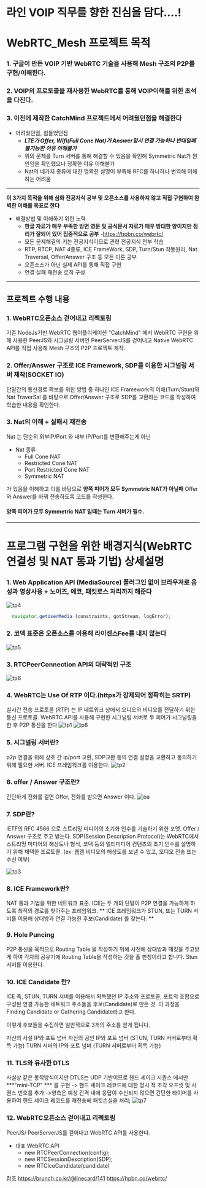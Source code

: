 # 라인 VOIP 직무를 향한 진심을 담다....! 

# WebRTC_Mesh 프로젝트 목적

### 1. 구글이 만든 VOIP 기반 WebRTC 기술을 사용해 Mesh 구조의 P2P를 구현/이해한다.
### 2. VOIP의 프로토콜을 재사용한 WebRTC를 통해 VOIP이해를 위한 초석을 다진다.
### 3. 이전에 제작한 CatchMind 프로젝트에서 어려웠던점을 해결한다
 
+ 어려웠던점, 힘들었던점
  + ***LTE가 Offer, Wifi(Full Cone Nat)가 Answer일시 연결 가능하나 반대일때 불가능한 이유 이해불가***
  + 위의 문제를 Turn 서버를 통해 해결할 수 있음을 확인해 Symmetric Nat가 원인임을 확인했으나 정확한 이유 이해불가
  + Nat의 네가지 종류에 대한 명확한 설명이 부족해 RFC를 하나하나 번역해 이해하는 어려움
---
 **이 3가지 목적을 위해 심화 전공지식 공부 및 오픈소스를 사용하지 않고 직접 구현하여 완벽한 이해를 목표로 한다**
 
+ 해결방법 및 이해하기 위한 노력
  +  **한글 자료가 매우 부족한 방면 영문 및 공식문서 자료가 매우 방대한 양이지만 정리가 잘되어 있어 집중적으로 공부**
  -https://hpbn.co/webrtc/
  +  모든 문제해결의 키는 전공지식이므로 관련 전공지식 전부 학습
  +  RTP, RTCP, NAT 4종류, ICE FrameWork, SDP, Turn/Stun 작동원리, Nat Traversal, Offer/Answer 구조 등 모든 이론 공부
  +  오픈소스가 아닌 실제 API를 통해 직접 구현
  +  연결 실패 재전송 로직 구성

---
## 프로젝트 수행 내용

### 1. WebRTC오픈소스 걷어내고 리펙토링

기존 NodeJs기반 WebRTC 웹어플리케이션  "CatchMind" 에서 WebRTC 구현을 위해 사용한 PeerJS와 시그널링 서버인 PeerServerJS를 걷어내고 
Native WebRTC API를 직접 사용해 Mesh 구조의 P2P 프로젝트 제작.

### 2. Offer/Answer 구조로 ICE Framework, SDP를 이용한 시그널링 서버 제작(SOCKET IO)

단말간의 통신경로 확보를 위한 방법 중 하나인 ICE Framework의 이해(Turn/Stun)와 Nat TraverSal 를 바탕으로 Offer/Answer 구조로 SDP를 교환하는 코드를 작성하여 학습한 내용을 확인한다.

### 3. Nat의 이해 + 실패시 재전송

Nat 는 단순히 외부IP/Port 와 내부 IP/Port를 변환해주는게 아닌
+ Nat 종류  
  + Full Cone NAT
  + Restricted Cone NAT
  + Port Restricted Cone NAT
  + Symmetric NAT
  

가 있음을 이해하고 이를 바탕으로 **양쪽 피어가 모두 Symmetric NAT가 아닐때** Offer와 Answer를 바꿔 전송하도록 코드를 작성한다.

#### 양쪽 피어가 모두 Symmetric NAT 일때는 Turn 서버가 필수.

---

# 프로그램 구현을 위한 배경지식(WebRTC 연결성 및 NAT 통과 기법) 상세설명    

### 1. Web Application API (MediaSource) 플러그인 없이 브라우져로 음성과 영상사용 + 노이즈, 에코, 패킷로스 처리까지 해준다

![tp4](https://user-images.githubusercontent.com/30948477/114663265-ff2e0b80-9d34-11eb-90ec-d53f3bf30590.JPG)

```javascript
  navigator.getUserMedia (constraints, gotStream, logError); 
```

### 2. 코덱 표준은 오픈소스를 이용해 라이센스Fee를 내지 않는다
![tp5](https://user-images.githubusercontent.com/30948477/114663694-ad39b580-9d35-11eb-8932-0e81116695ad.JPG)

### 3. RTCPeerConnection API의 대략적인 구조
![tp6](https://user-images.githubusercontent.com/30948477/114663872-ec680680-9d35-11eb-84b8-4ec869ab531d.JPG)

### 4. WebRTC는 Use Of RTP 이다.(https가 강제되어 정확히는 SRTP)
실시간 전송 프로토콜 (RTP) 는 IP 네트워크 상에서 오디오와 비디오를 전달하기 위한 통신 프로토콜.
WebRTC API를 사용해 구현한 시그널링 서버로 두 피어가 시그널링을 한 후 P2P 통신을 한다
![tp1](https://user-images.githubusercontent.com/30948477/114661840-a2c9ec80-9d32-11eb-9384-c2c1294fded7.JPG)
![tp8](https://user-images.githubusercontent.com/30948477/114665008-7369ae80-9d37-11eb-908c-b08cb9d8ce31.JPG)

### 5. 시그널링 서버란?
p2p 연결을 위해 상호 간 ip/port 교환, SDP교환 등의 연결 설정을 교환하고 동의하기 위해 필요한 서버.
ICE 프레임워크를 이용한다.
![tp2](https://user-images.githubusercontent.com/30948477/114661957-d86ed580-9d32-11eb-8dfd-6eab7aecc068.png)

### 6. offer / Answer 구조란?

간단하게 전화를 걸면 Offer, 전화를 받으면 Answer 이다.
![oa](https://user-images.githubusercontent.com/30948477/114662307-6a76de00-9d33-11eb-816a-ea56c3fde86e.jpeg)

### 7. SDP란?

IETF의 RFC 4566 으로 스트리밍 미디어의 초기화 인수를 기술하기 위한 포맷. Offer / Answer 구조로 주고 받는다.
SDP(Session Description Protocol)는 WebRTC에서 스트리밍 미디어의 해상도나 형식, 코덱 등의 멀티미디어 컨텐츠의 초기 인수를 설명하기 위해 채택한 프로토콜. 
(ex: 웹캠 비디오의 해상도를 보낼 수 있고, 오디오 전송 또는 수신 여부)

![tp3](https://user-images.githubusercontent.com/30948477/114662071-0eac5500-9d33-11eb-9323-f4bfb41209af.JPG)

### 8. ICE Framework란?
NAT 통과 기법을 위한 네트워크 표준.
ICE는 두 개의 단말이 P2P 연결을 가능하게 하도록 최적의 경로를 찾아주는 프레임워크.
** ICE 프레임워크가 STUN, 또는 TURN 서버를 이용해 상대방과 연결 가능한 후보(Candidate) 를 찾는다. **

### 9. Hole Puncing

P2P 통신을 목적으로 Routing Table 을 작성하기 위해 사전에 상대방과 패킷을 주고받게 하여 각자의 공유기에 Routing Table을 작성하는 것을 홀 펀칭이라고 합니다. Stun 서버를 이용한다.

### 10. ICE Candidate 란?

ICE 즉, STUN, TURN 서버를 이용해서 획득했던 IP 주소와 프로토콜, 포트의 조합으로 구성된 연결 가능한 네트워크 주소들을 후보(Candidate)로
만든 것. 이 과정을 Finding Candidate or Gathering Candidate라고 한다.

이렇게 후보들을 수집하면 일반적으로 3개의 주소를 얻게 됩니다.

자신의 사설 IP와 포트 넘버
자신의 공인 IP와 포트 넘버 (STUN, TURN 서버로부터 획득 가능)
TURN 서버의 IP와 포트 넘버 (TURN 서버로부터 획득 가능)

### 11. TLS와 유사한 DTLS 
사실상 같은 동작방식이지만 DTLS는 UDP 기반이므로  핸드 셰이크 시퀀스 에서만 
***"mini-TCP" *** 를 구현
-> 핸드 셰이크 레코드에 대한 명시 적 조각 오프셋 및 시퀀스 번호를 추가
->양측은 예상 간격 내에 응답이 수신되지 않으면 간단한 타이머를 사용하여 핸드 셰이크 레코드를 재전송헤 패킷손실을 처리;
![tp7](https://user-images.githubusercontent.com/30948477/114664684-0524ec00-9d37-11eb-8d0e-a2e5c05baea4.JPG)

### 12. WebRTC오픈소스 걷어내고 리펙토링

PeerJS/ PeerServerJS를 걷어내고 WebRTC API를 사용한다.
+ 대표 WebRTC API
  + new RTCPeerConnection(config);
  + new RTCSessionDescription(SDP);
  + new RTCIceCandidate(candidate)



참조
https://brunch.co.kr/@linecard/141
https://hpbn.co/webrtc/

